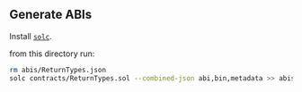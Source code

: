 ## Generate ABIs
Install [`solc`](https://docs.soliditylang.org/en/latest/installing-solidity.html).

from this directory run:

```bash
rm abis/ReturnTypes.json
solc contracts/ReturnTypes.sol --combined-json abi,bin,metadata >> abis/ReturnTypes.json
```
